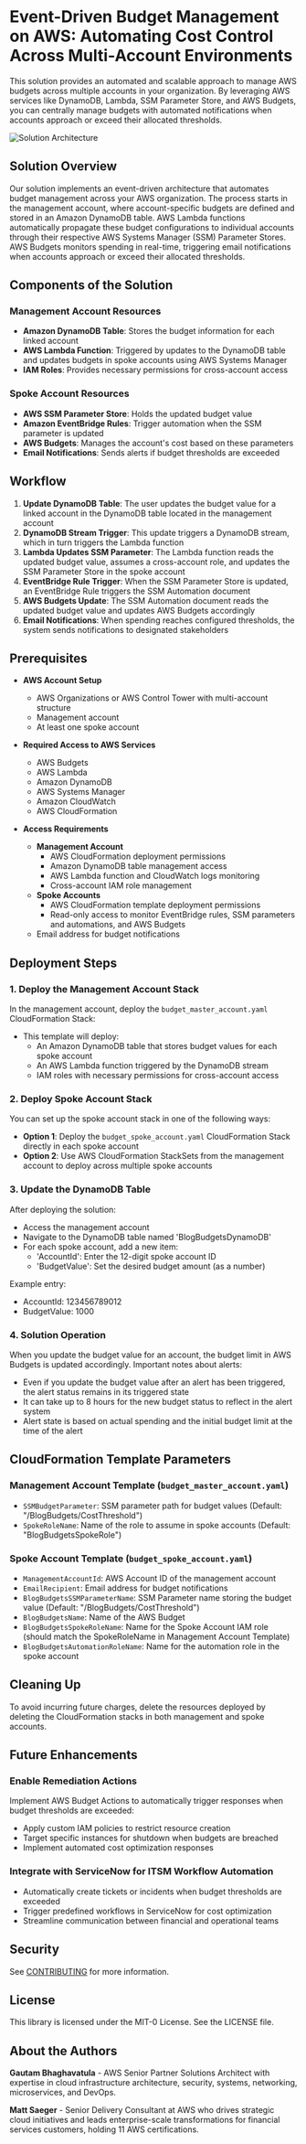# Event-Driven Budget Management on AWS: Automating Cost Control Across Multi-Account Environments

This solution provides an automated and scalable approach to manage AWS budgets across multiple accounts in your organization. By leveraging AWS services like DynamoDB, Lambda, SSM Parameter Store, and AWS Budgets, you can centrally manage budgets with automated notifications when accounts approach or exceed their allocated thresholds.

![Solution Architecture](solutions_overview.png "Solution Architecture")

## Solution Overview

Our solution implements an event-driven architecture that automates budget management across your AWS organization. The process starts in the management account, where account-specific budgets are defined and stored in an Amazon DynamoDB table. AWS Lambda functions automatically propagate these budget configurations to individual accounts through their respective AWS Systems Manager (SSM) Parameter Stores. AWS Budgets monitors spending in real-time, triggering email notifications when accounts approach or exceed their allocated thresholds.

## Components of the Solution

### Management Account Resources
- **Amazon DynamoDB Table**: Stores the budget information for each linked account
- **AWS Lambda Function**: Triggered by updates to the DynamoDB table and updates budgets in spoke accounts using AWS Systems Manager
- **IAM Roles**: Provides necessary permissions for cross-account access

### Spoke Account Resources
- **AWS SSM Parameter Store**: Holds the updated budget value
- **Amazon EventBridge Rules**: Trigger automation when the SSM parameter is updated
- **AWS Budgets**: Manages the account's cost based on these parameters
- **Email Notifications**: Sends alerts if budget thresholds are exceeded

## Workflow

1. **Update DynamoDB Table**: The user updates the budget value for a linked account in the DynamoDB table located in the management account
2. **DynamoDB Stream Trigger**: This update triggers a DynamoDB stream, which in turn triggers the Lambda function
3. **Lambda Updates SSM Parameter**: The Lambda function reads the updated budget value, assumes a cross-account role, and updates the SSM Parameter Store in the spoke account
4. **EventBridge Rule Trigger**: When the SSM Parameter Store is updated, an EventBridge Rule triggers the SSM Automation document
5. **AWS Budgets Update**: The SSM Automation document reads the updated budget value and updates AWS Budgets accordingly
6. **Email Notifications**: When spending reaches configured thresholds, the system sends notifications to designated stakeholders

## Prerequisites

- **AWS Account Setup**
  - AWS Organizations or AWS Control Tower with multi-account structure
  - Management account
  - At least one spoke account

- **Required Access to AWS Services**
  - AWS Budgets
  - AWS Lambda
  - Amazon DynamoDB
  - AWS Systems Manager
  - Amazon CloudWatch
  - AWS CloudFormation

- **Access Requirements**
  - **Management Account**
    - AWS CloudFormation deployment permissions
    - Amazon DynamoDB table management access
    - AWS Lambda function and CloudWatch logs monitoring
    - Cross-account IAM role management
  - **Spoke Accounts**
    - AWS CloudFormation template deployment permissions
    - Read-only access to monitor EventBridge rules, SSM parameters and automations, and AWS Budgets
  - Email address for budget notifications

## Deployment Steps

### 1. Deploy the Management Account Stack

In the management account, deploy the `budget_master_account.yaml` CloudFormation Stack:

- This template will deploy:
  - An Amazon DynamoDB table that stores budget values for each spoke account
  - An AWS Lambda function triggered by the DynamoDB stream
  - IAM roles with necessary permissions for cross-account access

### 2. Deploy Spoke Account Stack

You can set up the spoke account stack in one of the following ways:

- **Option 1**: Deploy the `budget_spoke_account.yaml` CloudFormation Stack directly in each spoke account
- **Option 2**: Use AWS CloudFormation StackSets from the management account to deploy across multiple spoke accounts

### 3. Update the DynamoDB Table

After deploying the solution:
- Access the management account
- Navigate to the DynamoDB table named 'BlogBudgetsDynamoDB'
- For each spoke account, add a new item:
  - 'AccountId': Enter the 12-digit spoke account ID
  - 'BudgetValue': Set the desired budget amount (as a number)

Example entry:
- AccountId: 123456789012
- BudgetValue: 1000

### 4. Solution Operation

When you update the budget value for an account, the budget limit in AWS Budgets is updated accordingly. Important notes about alerts:

- Even if you update the budget value after an alert has been triggered, the alert status remains in its triggered state
- It can take up to 8 hours for the new budget status to reflect in the alert system
- Alert state is based on actual spending and the initial budget limit at the time of the alert

## CloudFormation Template Parameters

### Management Account Template (`budget_master_account.yaml`)
- `SSMBudgetParameter`: SSM parameter path for budget values (Default: "/BlogBudgets/CostThreshold")
- `SpokeRoleName`: Name of the role to assume in spoke accounts (Default: "BlogBudgetsSpokeRole")

### Spoke Account Template (`budget_spoke_account.yaml`)
- `ManagementAccountId`: AWS Account ID of the management account
- `EmailRecipient`: Email address for budget notifications
- `BlogBudgetsSSMParameterName`: SSM Parameter name storing the budget value (Default: "/BlogBudgets/CostThreshold")
- `BlogBudgetsName`: Name of the AWS Budget
- `BlogBudgetsSpokeRoleName`: Name for the Spoke Account IAM role (should match the SpokeRoleName in Management Account Template)
- `BlogBudgetsAutomationRoleName`: Name for the automation role in the spoke account

## Cleaning Up

To avoid incurring future charges, delete the resources deployed by deleting the CloudFormation stacks in both management and spoke accounts.

## Future Enhancements

### Enable Remediation Actions
Implement AWS Budget Actions to automatically trigger responses when budget thresholds are exceeded:
- Apply custom IAM policies to restrict resource creation
- Target specific instances for shutdown when budgets are breached
- Implement automated cost optimization responses

### Integrate with ServiceNow for ITSM Workflow Automation
- Automatically create tickets or incidents when budget thresholds are exceeded
- Trigger predefined workflows in ServiceNow for cost optimization
- Streamline communication between financial and operational teams

## Security

See [CONTRIBUTING](CONTRIBUTING.md#security-issue-notifications) for more information.

## License

This library is licensed under the MIT-0 License. See the LICENSE file.

## About the Authors

**Gautam Bhaghavatula** - AWS Senior Partner Solutions Architect with expertise in cloud infrastructure architecture, security, systems, networking, microservices, and DevOps.

**Matt Saeger** - Senior Delivery Consultant at AWS who drives strategic cloud initiatives and leads enterprise-scale transformations for financial services customers, holding 11 AWS certifications.
